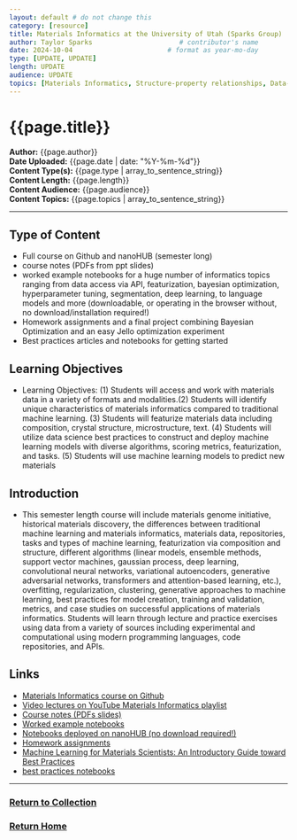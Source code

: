 ```yaml
---
layout: default # do not change this
category: [resource]
title: Materials Informatics at the University of Utah (Sparks Group)                       # will show up at the top of each resource page
author: Taylor Sparks                      # contributor's name
date: 2024-10-04                        # format as year-mo-day  
type: [UPDATE, UPDATE] 
length: UPDATE
audience: UPDATE 
topics: [Materials Informatics, Structure-property relationships, Data-driven discovery, Chemical space exploration, Feature engineering, Small datasets, Uncertainty quantification, Ensemble methods, Active learning, Transfer learning, Self-supervised learning, Composition-based feature vector (CBFV), Structure-based features, Crystal structure representations, Graph Neural Networks (GNNs), Message passing, Generative adversarial networks (GANs), Data augmentation, Inverse design, Diffusion models, Periodic lattices, Sparse graphs, Microstructure segmentation, Two-point statistics, Crystal graph neural networks (CGNNs), Machine learning tasks, Reinforcement learning, Pymatgen, Materials databases (ICSD, MP, OQMD), Two-point statistics]   # list of various categories to help search
---
```

# {{page.title}}  
**Author:** {{page.author}}  
**Date Uploaded:** {{page.date | date: "%Y-%m-%d"}}  
**Content Type(s):** {{page.type | array_to_sentence_string}}  
**Content Length:** {{page.length}}  
**Content Audience:** {{page.audience}}  
**Content Topics:** {{page.topics | array_to_sentence_string}}  
* * *

## Type of Content
* Full course on Github and nanoHUB (semester long)
* course notes (PDFs from ppt slides)
* worked example notebooks for a huge number of informatics topics ranging from data access via API, featurization, bayesian optimization, hyperparameter tuning, segmentation, deep learning, to language models and more (downloadable, or operating in the browser without, no download/installation required!)
* Homework assignments and a final project combining Bayesian Optimization and an easy Jello optimization experiment
* Best practices articles and notebooks for getting started


## Learning Objectives   
* Learning Objectives: (1) Students will access and work with materials data in a variety of formats and modalities.(2) Students will identify unique characteristics of materials informatics compared to traditional machine learning. (3) Students will featurize materials data including composition, crystal structure, microstructure, text. (4) Students will utilize data science best practices to construct and deploy machine learning models with diverse algorithms, scoring metrics, featurization, and tasks. (5) Students will use machine learning models to predict new materials


## Introduction
* This semester length course will include materials genome initiative, historical materials discovery, the differences between traditional machine learning and materials informatics, materials data, repositories, tasks and types of machine learning, featurization via composition and structure, different algorithms (linear models, ensemble methods, support vector machines, gaussian process, deep learning, convolutional neural networks, variational autoencoders, generative adversarial networks, transformers and attention-based learning, etc.), overfitting, regularization, clustering, generative approaches to machine learning, best practices for model creation, training and validation, metrics, and case studies on successful applications of materials informatics. Students will learn through lecture and practice exercises using data from a variety of sources including experimental and computational using modern programming languages, code repositories, and APIs.

## Links
* [Materials Informatics course on Github](https://github.com/sp8rks/MaterialsInformatics)
* [Video lectures on YouTube Materials Informatics playlist](https://www.youtube.com/playlist?list=PLL0SWcFqypCl4lrzk1dMWwTUrzQZFt7y0)
* [Course notes (PDFs slides)](https://github.com/sp8rks/MaterialsInformatics/tree/main/course_notes)  
* [Worked example notebooks](https://github.com/sp8rks/MaterialsInformatics/tree/main/worked_examples)
* [Notebooks deployed on nanoHUB (no download required!)](https://nanohub.org/tools/matinformatics)
* [Homework assignments](https://github.com/sp8rks/MaterialsInformatics/tree/main/HW)
* [Machine Learning for Materials Scientists: An Introductory Guide toward Best Practices](https://pubs.acs.org/doi/10.1021/acs.chemmater.0c01907)
* [best practices notebooks](https://github.com/anthony-wang/BestPractices)

* * *
### [Return to Collection](https://bafflerbach.github.io/DSM-CORE/resource-collection)
### [Return Home](https://bafflerbach.github.io/DSM-CORE)

